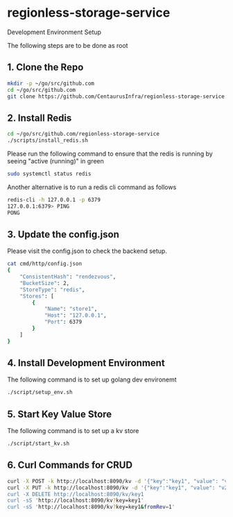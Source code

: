 # regionless-storage-service
Development Environment Setup

The following steps are to be done as root

## 1. Clone the Repo

```bash
mkdir -p ~/go/src/github.com
cd ~/go/src/github.com
git clone https://github.com/CentaurusInfra/regionless-storage-service.git
```

##  2. Install Redis

```bash
cd ~/go/src/github.com/regionless-storage-service
./scripts/install_redis.sh
```
Please run the following command to ensure that the redis is running by seeing "active (running)" in green

```bash
sudo systemctl status redis
```
Another alternative is to run a redis cli command as follows

```bash
redis-cli -h 127.0.0.1 -p 6379
127.0.0.1:6379> PING
PONG
```

## 3. Update the config.json

Please visit the config.json to check the backend setup.
```bash
cat cmd/http/config.json
{
    "ConsistentHash": "rendezvous",
    "BucketSize": 2,
    "StoreType": "redis",
    "Stores": [
        {
            "Name": "store1",
            "Host": "127.0.0.1",
            "Port": 6379
        }
    ]
}
```

## 4. Install Development Environment

The following command is to set up golang dev environemt
```bash
./script/setup_env.sh
```


## 5. Start Key Value Store

The following command is to set up a kv store
```bash
./script/start_kv.sh
```

## 6. Curl Commands for CRUD

```bash
curl -X POST -k http://localhost:8090/kv -d '{"key":"key1", "value": "v1"}'
curl -X PUT -k http://localhost:8090/kv -d '{"key":"key1", "value": "v2"}
curl -X DELETE http://localhost:8090/kv/key1
curl -sS 'http://localhost:8090/kv?key=key1'
curl -sS 'http://localhost:8090/kv?key=key1&fromRev=1'
```
